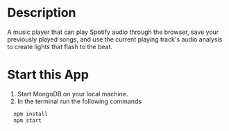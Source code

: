 # Description
  A music player that can play Spotify audio through the browser, save your previously played songs, and use the current playing track's audio analysis to create lights that flash to the beat.

# Start this App
1. Start MongoDB on your local machine.
2. In the terminal run the following commands
  ```sh
    npm install
    npm start
  ```
